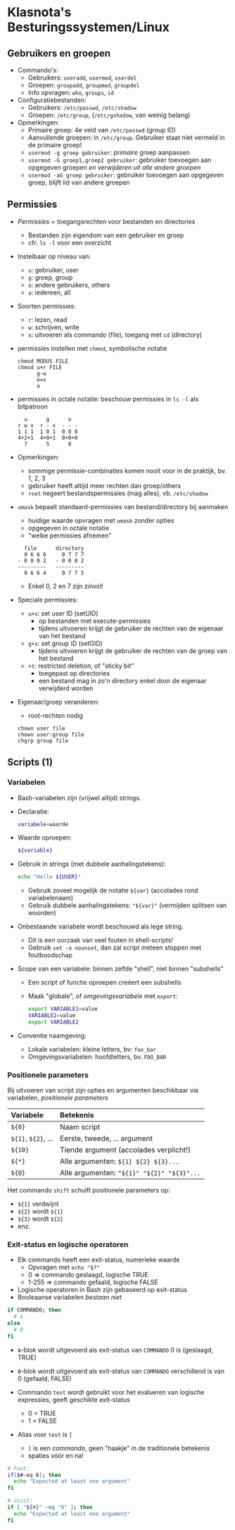 # Klasnota's Besturingssystemen/Linux

## Gebruikers en groepen

- Commando's:
    - Gebruikers: `useradd`, `usermod`, `userdel`
    - Groepen: `groupadd`, `groupmod`, `groupdel`
    - Info opvragen: `who`, `groups`, `id`
- Configuratiebestanden:
    - Gebruikers: `/etc/passwd`, `/etc/shadow`
    - Groepen: `/etc/group`, (`/etc/gshadow`, van weinig belang)
- Opmerkingen:
    - Primaire groep: 4e veld van `/etc/passwd` (group ID)
    - Aanvullende groepen: in `/etc/group`. Gebruiker staat niet vermeld in de primaire groep!
    - `usermod -g groep gebruiker`: *primaire* groep aanpassen
    - `usermod -G groep1,groep2 gebruiker`: gebruiker toevoegen aan opgegeven groepen *en verwijderen uit alle andere groepen*
    - `usermod -aG groep gebruiker`: gebruiker toevoegen aan opgegeven groep, blijft lid van andere groepen

## Permissies

- *Permissies* = toegangsrechten voor bestanden en directories
    - Bestanden zijn eigendom van een gebruiker en groep
    - cfr. `ls -l` voor een overzicht
- Instelbaar op niveau van:
    - `u`: gebruiker, user
    - `g`: groep, group
    - `o`: andere gebruikers, others
    - `a`: iedereen, all
- Soorten permissies:
    - `r`: lezen, read
    - `w`: schrijven, write
    - `x`: uitvoeren als commando (file), toegang met `cd` (directory)
- permissies instellen met `chmod`, symbolische notatie

    ```
    chmod MODUS FILE
    chmod u+r FILE
          g-w
          o=x
          a
    ```
- permissies in octale notatie: beschouw permissies in `ls -l` als bitpatroon

    ```
      u      g      o
    r w x  r - x  - - -
    1 1 1  1 0 1  0 0 0
    4+2+1  4+0+1  0+0+0
      7      5      0
    ```

- Opmerkingen:
    - sommige permissie-combinaties komen nooit voor in de praktijk, bv. 1, 2, 3
    - gebruiker heeft altijd meer rechten dan groep/others
    - `root` negeert bestandspermissies (mag alles), vb. `/etc/shadow`

- `umask` bepaalt standaard-permissies van bestand/directory bij aanmaken
    - huidige waarde opvragen met `umask` zonder opties
    - opgegeven in octale notatie
    - "welke permissies afnemen"

    ```
      file      directory
      0 6 6 6     0 7 7 7
    - 0 0 0 2   - 0 0 0 2
    ---------   ---------
      0 6 6 4     0 7 7 5
    ```

    - Enkel 0, 2 en 7 zijn zinvol!

- Speciale permissies:
    - `u+s`: set user ID (setUID)
        - op bestanden met execute-permissies
        - tijdens uitvoeren krijgt de gebruiker de rechten van de eigenaar van het bestand
    - `g+s`: set group ID (setGID)
        - tijdens uitvoeren krijgt de gebruiker de rechten van de groep van het bestand
    - `+t`: restricted deletion, of "sticky bit"
        - toegepast op directories
        - een bestand mag in zo'n directory enkel door de eigenaar verwijderd worden

- Eigenaar/groep veranderen:
    - root-rechten nodig

    ```
    chown user file
    chown user:group file
    chgrp group file
    ```

## Scripts (1)

### Variabelen

- Bash-variabelen zijn (vrijwel altijd) strings.

- Declaratie:

    ```bash
    variabele=waarde
    ```

- Waarde oproepen:

    ```bash
    ${variable}
    ```

- Gebruik in strings (met dubbele aanhalingstekens):

    ```bash
    echo "Hello ${USER}"
    ```

    - Gebruik zoveel mogelijk de notatie `${var}` (accolades rond variabelenaam)
    - Gebruik dubbele aanhalingstekens: `"${var}"` (vermijden splitsen van woorden)

- Onbestaande variabele wordt beschouwd als lege string.
    - Dit is een oorzaak van veel fouten in shell-scripts!
    - Gebruik `set -o nounset`, dan zal script meteen stoppen met foutboodschap

- Scope van een variabele: binnen zelfde "shell", niet binnen "subshells"
    - Een script of functie oproepen creëert een subshells
    - Maak "globale", of *omgevingsvariabele* met `export`:

      ```bash
      export VARIABLE1=value
      VARIABLE2=value
      export VARIABLE2
      ```

- Conventie naamgeving:
    - Lokale variabelen: kleine letters, bv: `foo_bar`
    - Omgevingsvariabelen: hoofdletters, bv. `FOO_BAR`


### Positionele parameters

Bij uitvoeren van script zijn opties en argumenten beschikbaar via variabelen, *positionele parameters*

| Variabele           | Betekenis                                  |
|:--------------------|:-------------------------------------------|
| `${0}`              | Naam script                                |
| `${1}`, `${2}`, ... | Eerste, tweede, ... argument               |
| `${10}`             | Tiende argument (accolades verplicht!)     |
| `${*}`              | Alle argumenten: `${1} ${2} ${3}...`       |
| `${@}`              | Alle argumenten: `"${1}" "${2}" "${3}"...` |

Het commando `shift` schuift positionele parameters op:

- `${1}` verdwijnt
- `${2}` wordt `${1}`
- `${3}` wordt `${2}`
- enz.

### Exit-status en logische operatoren

- Elk commando heeft een exit-status, numerieke waarde
    - Opvragen met `echo "$?"`
    - 0 => commando geslaagd, logische TRUE
    - 1-255 => commando gefaald, logische FALSE
- Logische operatoren in Bash zijn gebaseerd op exit-status
- Booleaanse variabelen *bestaan niet*

```bash
if COMMANDO; then
  # A
else
  # B
fi
```

- `A`-blok wordt uitgevoerd als exit-status van `COMMANDO` 0 is (geslaagd, TRUE)
- `B`-blok wordt uitgevoerd als exit-status van `COMMANDO` verschillend is van 0 (gefaald, FALSE)

- Commando `test` wordt gebruikt voor het evalueren van logische expressies, geeft geschikte exit-status
    - 0 = TRUE
    - 1 = FALSE
- Alias voor `test` is `[`
    - `[` is een *commando*, geen "haakje" in de traditionele betekenis
    - spaties vóór en na!

```bash
# Fout:
if[$#-eq 0]; then
  echo "Expected at least one argument"
fi

# Juist:
if [ "${#}" -eq "0" ]; then
  echo "Expected at least one argument"
fi
```
